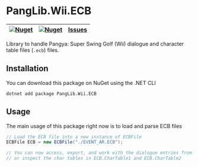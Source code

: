 # PangLib.Wii.ECB

| [![Nuget](https://img.shields.io/nuget/v/PangLib.Wii.ECB.svg)](https://www.nuget.org/packages/PangLib.Wii.ECB/) | [![Nuget](https://img.shields.io/nuget/dt/PangLib.Wii.ECB.svg)](https://www.nuget.org/packages/PangLib.Wii.ECB/) | [Issues](https://github.com/pangyatools/PangLib/labels/PangLib.Wii.ECB) |
| --------------------------------------------------------------------------------------------------------------- | ---------------------------------------------------------------------------------------------------------------- | ----------------------------------------------------------------------- |

Library to handle Pangya: Super Swing Golf (Wii) dialogue and character table files (`.ecb`) files.

## Installation

You can download this package on NuGet using the .NET CLI

```
dotnet add package PangLib.Wii.ECB
```

## Usage

The main usage of this package right now is to load and parse ECB files

```cs
// Load the ECB file into a new instance of ECBFile
ECBFile ECB = new ECBFile("./EVENT_AR.ECB");

// You can now access, export, and work with the dialogue entries from ECB.Dialogue
// or inspect the char tables in ECB.CharTable1 and ECB.CharTable2
```